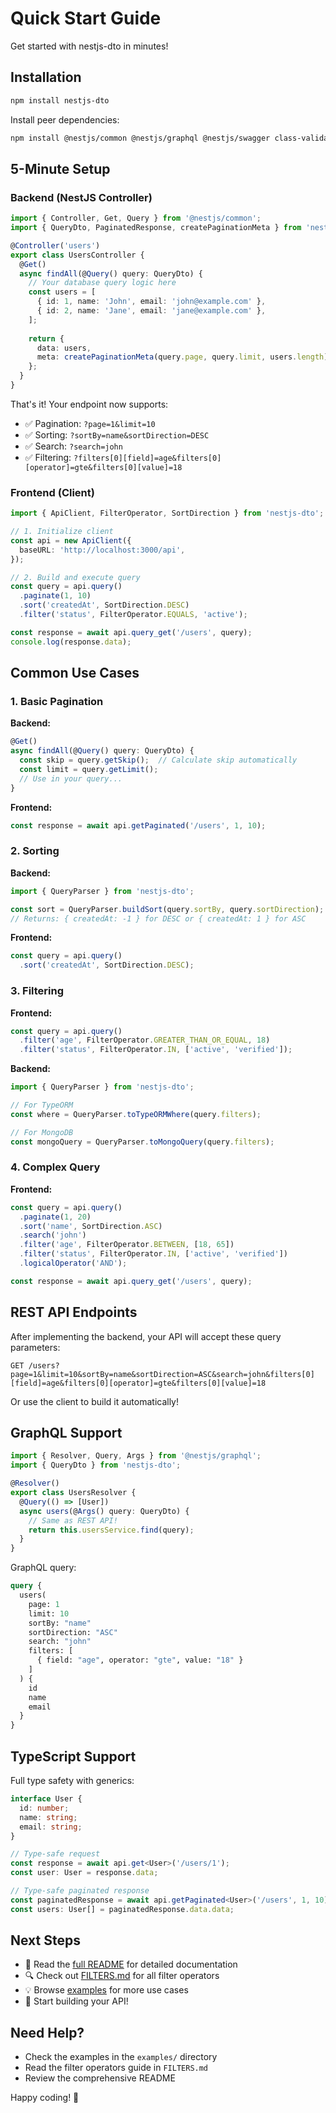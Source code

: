 # Quick Start Guide

Get started with nestjs-dto in minutes!

## Installation

```bash
npm install nestjs-dto
```

Install peer dependencies:

```bash
npm install @nestjs/common @nestjs/graphql @nestjs/swagger class-validator class-transformer reflect-metadata
```

## 5-Minute Setup

### Backend (NestJS Controller)

```typescript
import { Controller, Get, Query } from '@nestjs/common';
import { QueryDto, PaginatedResponse, createPaginationMeta } from 'nestjs-dto';

@Controller('users')
export class UsersController {
  @Get()
  async findAll(@Query() query: QueryDto) {
    // Your database query logic here
    const users = [
      { id: 1, name: 'John', email: 'john@example.com' },
      { id: 2, name: 'Jane', email: 'jane@example.com' },
    ];
    
    return {
      data: users,
      meta: createPaginationMeta(query.page, query.limit, users.length),
    };
  }
}
```

That's it! Your endpoint now supports:
- ✅ Pagination: `?page=1&limit=10`
- ✅ Sorting: `?sortBy=name&sortDirection=DESC`
- ✅ Search: `?search=john`
- ✅ Filtering: `?filters[0][field]=age&filters[0][operator]=gte&filters[0][value]=18`

### Frontend (Client)

```typescript
import { ApiClient, FilterOperator, SortDirection } from 'nestjs-dto';

// 1. Initialize client
const api = new ApiClient({
  baseURL: 'http://localhost:3000/api',
});

// 2. Build and execute query
const query = api.query()
  .paginate(1, 10)
  .sort('createdAt', SortDirection.DESC)
  .filter('status', FilterOperator.EQUALS, 'active');

const response = await api.query_get('/users', query);
console.log(response.data);
```

## Common Use Cases

### 1. Basic Pagination

**Backend:**
```typescript
@Get()
async findAll(@Query() query: QueryDto) {
  const skip = query.getSkip();  // Calculate skip automatically
  const limit = query.getLimit();
  // Use in your query...
}
```

**Frontend:**
```typescript
const response = await api.getPaginated('/users', 1, 10);
```

### 2. Sorting

**Backend:**
```typescript
import { QueryParser } from 'nestjs-dto';

const sort = QueryParser.buildSort(query.sortBy, query.sortDirection);
// Returns: { createdAt: -1 } for DESC or { createdAt: 1 } for ASC
```

**Frontend:**
```typescript
const query = api.query()
  .sort('createdAt', SortDirection.DESC);
```

### 3. Filtering

**Frontend:**
```typescript
const query = api.query()
  .filter('age', FilterOperator.GREATER_THAN_OR_EQUAL, 18)
  .filter('status', FilterOperator.IN, ['active', 'verified']);
```

**Backend:**
```typescript
import { QueryParser } from 'nestjs-dto';

// For TypeORM
const where = QueryParser.toTypeORMWhere(query.filters);

// For MongoDB
const mongoQuery = QueryParser.toMongoQuery(query.filters);
```

### 4. Complex Query

**Frontend:**
```typescript
const query = api.query()
  .paginate(1, 20)
  .sort('name', SortDirection.ASC)
  .search('john')
  .filter('age', FilterOperator.BETWEEN, [18, 65])
  .filter('status', FilterOperator.IN, ['active', 'verified'])
  .logicalOperator('AND');

const response = await api.query_get('/users', query);
```

## REST API Endpoints

After implementing the backend, your API will accept these query parameters:

```
GET /users?page=1&limit=10&sortBy=name&sortDirection=ASC&search=john&filters[0][field]=age&filters[0][operator]=gte&filters[0][value]=18
```

Or use the client to build it automatically!

## GraphQL Support

```typescript
import { Resolver, Query, Args } from '@nestjs/graphql';
import { QueryDto } from 'nestjs-dto';

@Resolver()
export class UsersResolver {
  @Query(() => [User])
  async users(@Args() query: QueryDto) {
    // Same as REST API!
    return this.usersService.find(query);
  }
}
```

GraphQL query:
```graphql
query {
  users(
    page: 1
    limit: 10
    sortBy: "name"
    sortDirection: "ASC"
    search: "john"
    filters: [
      { field: "age", operator: "gte", value: "18" }
    ]
  ) {
    id
    name
    email
  }
}
```

## TypeScript Support

Full type safety with generics:

```typescript
interface User {
  id: number;
  name: string;
  email: string;
}

// Type-safe request
const response = await api.get<User>('/users/1');
const user: User = response.data;

// Type-safe paginated response
const paginatedResponse = await api.getPaginated<User>('/users', 1, 10);
const users: User[] = paginatedResponse.data.data;
```

## Next Steps

- 📖 Read the [full README](./README.md) for detailed documentation
- 🔍 Check out [FILTERS.md](./FILTERS.md) for all filter operators
- 💡 Browse [examples](./examples/) for more use cases
- 🚀 Start building your API!

## Need Help?

- Check the examples in the `examples/` directory
- Read the filter operators guide in `FILTERS.md`
- Review the comprehensive README

Happy coding! 🎉
